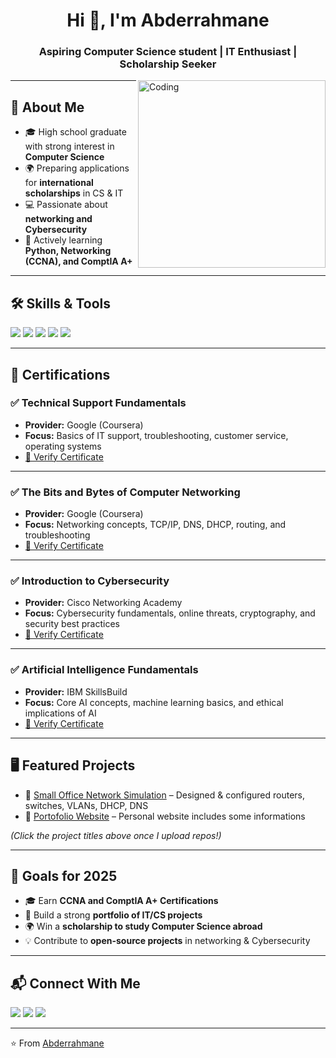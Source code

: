 <!-- Profile Header -->
<h1 align="center">Hi 👋, I'm Abderrahmane</h1>
<h3 align="center">Aspiring Computer Science student | IT Enthusiast | Scholarship Seeker</h3>

<img align="right" alt="Coding" width="300" src="https://media.giphy.com/media/qgQUggAC3Pfv687qPC/giphy.gif" />

---

## 🚀 About Me
- 🎓 High school graduate with strong interest in **Computer Science**  
- 🌍 Preparing applications for **international scholarships** in CS & IT  
- 💻 Passionate about **networking and Cybersecurity**  
- 🌱 Actively learning **Python, Networking (CCNA), and ComptIA A+**  

---

## 🛠️ Skills & Tools
<p>
<img src="https://img.shields.io/badge/-Cisco%20Networking-1BA0D7?style=for-the-badge&logo=cisco&logoColor=white" />
<img src="https://img.shields.io/badge/-Linux-black?style=for-the-badge&logo=linux&logoColor=white" />
<img src="https://img.shields.io/badge/-Windows-0078D6?style=for-the-badge&logo=windows&logoColor=white" />
<img src="https://img.shields.io/badge/-Hardware-FF6F00?style=for-the-badge&logo=serverfault&logoColor=white" />
<img src="https://img.shields.io/badge/-Software-4CAF50?style=for-the-badge&logo=visualstudiocode&logoColor=white" />
</p>

---

## 📜 Certifications  

### ✅ Technical Support Fundamentals  
- **Provider:** Google (Coursera)  
- **Focus:** Basics of IT support, troubleshooting, customer service, operating systems  
- [🔗 Verify Certificate](https://coursera.org/verify/6AQB51OE0FOD)  

---

### ✅ The Bits and Bytes of Computer Networking  
- **Provider:** Google (Coursera)  
- **Focus:** Networking concepts, TCP/IP, DNS, DHCP, routing, and troubleshooting  
- [🔗 Verify Certificate](https://coursera.org/verify/OOKQ9PDO293N)  

---

### ✅ Introduction to Cybersecurity  
- **Provider:** Cisco Networking Academy  
- **Focus:** Cybersecurity fundamentals, online threats, cryptography, and security best practices  
- [🔗 Verify Certificate](https://www.credly.com/badges/aeadd8a3-6966-4bae-9915-256db4e70629)  

---

### ✅ Artificial Intelligence Fundamentals  
- **Provider:** IBM SkillsBuild  
- **Focus:** Core AI concepts, machine learning basics, and ethical implications of AI  
- [🔗 Verify Certificate](https://www.credly.com/badges/8c37d255-94b1-468f-b72d-5a7063fdef2d)  
 

---

## 🖥️ Featured Projects
- 🔹 [Small Office Network Simulation](#) – Designed & configured routers, switches, VLANs, DHCP, DNS   
- 🔹 [Portofolio Website](#) – Personal website includes some informations  

*(Click the project titles above once I upload repos!)*  

---

## 🎯 Goals for 2025
- 🎓 Earn **CCNA and ComptIA A+ Certifications**  
- 💼 Build a strong **portfolio of IT/CS projects**  
- 🌍 Win a **scholarship to study Computer Science abroad**  
- 💡 Contribute to **open-source projects** in networking & Cybersecurity  

---

## 📬 Connect With Me
<p>
<a href="mailto:yourname@email.com"><img src="https://img.shields.io/badge/Email-D14836?style=for-the-badge&logo=gmail&logoColor=white" /></a>
<a href="https://linkedin.com/in/yourlinkedin"><img src="https://img.shields.io/badge/-LinkedIn-blue?style=for-the-badge&logo=linkedin&logoColor=white" /></a>
<a href="https://yourportfolio.com"><img src="https://img.shields.io/badge/-Portfolio-black?style=for-the-badge&logo=firefox&logoColor=white" /></a>
</p>

---

⭐️ From [Abderrahmane](https://github.com/yourgithub)  
